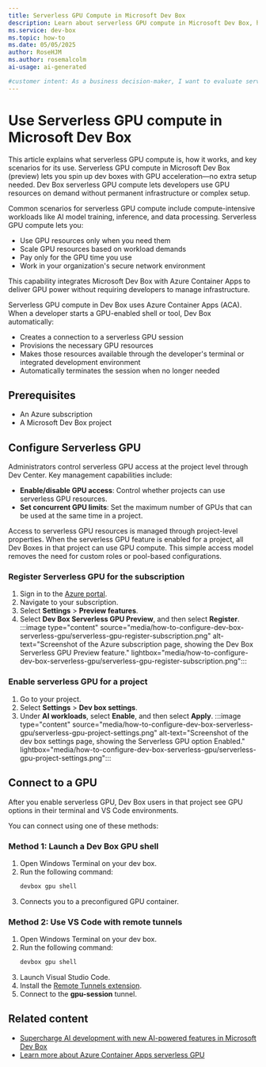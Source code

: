 ```yaml
---
title: Serverless GPU Compute in Microsoft Dev Box
description: Learn about serverless GPU compute in Microsoft Dev Box, how it works, benefits for developers and organizations, and key use cases.
ms.service: dev-box
ms.topic: how-to
ms.date: 05/05/2025
author: RoseHJM
ms.author: rosemalcolm
ai-usage: ai-generated

#customer intent: As a business decision-maker, I want to evaluate serverless GPU compute in Dev Box so that I can determine its value for my team's workflows.
---
```


# Use Serverless GPU compute in Microsoft Dev Box

This article explains what serverless GPU compute is, how it works, and key scenarios for its use. Serverless GPU compute in Microsoft Dev Box (preview) lets you spin up dev boxes with GPU acceleration—no extra setup needed. Dev Box serverless GPU compute lets developers use GPU resources on demand without permanent infrastructure or complex setup.

Common scenarios for serverless GPU compute include compute-intensive workloads like AI model training, inference, and data processing. Serverless GPU compute lets you:

- Use GPU resources only when you need them
- Scale GPU resources based on workload demands
- Pay only for the GPU time you use
- Work in your organization's secure network environment

This capability integrates Microsoft Dev Box with Azure Container Apps to deliver GPU power without requiring developers to manage infrastructure.

Serverless GPU compute in Dev Box uses Azure Container Apps (ACA). When a developer starts a GPU-enabled shell or tool, Dev Box automatically:

- Creates a connection to a serverless GPU session
- Provisions the necessary GPU resources
- Makes those resources available through the developer's terminal or integrated development environment
- Automatically terminates the session when no longer needed

## Prerequisites
- An Azure subscription
- A Microsoft Dev Box project 

## Configure Serverless GPU

Administrators control serverless GPU access at the project level through Dev Center. Key management capabilities include:

- **Enable/disable GPU access**: Control whether projects can use serverless GPU resources.
- **Set concurrent GPU limits**: Set the maximum number of GPUs that can be used at the same time in a project.

Access to serverless GPU resources is managed through project-level properties. When the serverless GPU feature is enabled for a project, all Dev Boxes in that project can use GPU compute. This simple access model removes the need for custom roles or pool-based configurations.

### Register Serverless GPU for the subscription

1. Sign in to the [Azure portal](https://portal.azure.com).
1. Navigate to your subscription. 
1. Select **Settings** > **Preview features**.
1. Select **Dev Box Serverless GPU Preview**, and then select **Register**.
   :::image type="content" source="media/how-to-configure-dev-box-serverless-gpu/serverless-gpu-register-subscription.png" alt-text="Screenshot of the Azure subscription page, showing the Dev Box Serverless GPU Preview feature." lightbox="media/how-to-configure-dev-box-serverless-gpu/serverless-gpu-register-subscription.png":::

### Enable serverless GPU for a project

1. Go to your project.
1. Select **Settings** > **Dev box settings**.
1. Under **AI workloads**, select **Enable**, and then select **Apply**.
   :::image type="content" source="media/how-to-configure-dev-box-serverless-gpu/serverless-gpu-project-settings.png" alt-text="Screenshot of the dev box settings page, showing the Serverless GPU option Enabled." lightbox="media/how-to-configure-dev-box-serverless-gpu/serverless-gpu-project-settings.png":::

## Connect to a GPU

After you enable serverless GPU, Dev Box users in that project see GPU options in their terminal and VS Code environments.

You can connect using one of these methods:

### Method 1: Launch a Dev Box GPU shell

1. Open Windows Terminal on your dev box.
1. Run the following command:
   ```bash
   devbox gpu shell
   ```
1. Connects you to a preconfigured GPU container.

### Method 2: Use VS Code with remote tunnels

1. Open Windows Terminal on your dev box.
1. Run the following command:
   ```bash
   devbox gpu shell
   ```
1. Launch Visual Studio Code.
1. Install the [Remote Tunnels extension](https://code.visualstudio.com/docs/remote/tunnels#_remote-tunnels-extension).
1. Connect to the **gpu-session** tunnel.

## Related content

- [Supercharge AI development with new AI-powered features in Microsoft Dev Box](https://aka.ms/devbox/serverlessGPU)
- [Learn more about Azure Container Apps serverless GPU](/azure/container-apps/sessions-code-interpreter)

